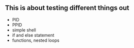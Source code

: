 ## This is about testing different things out

* PID
* PPID
* simple shell
* if and else statement
* functions, nested loops